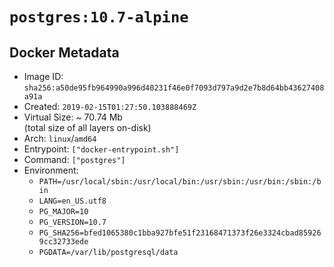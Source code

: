 # `postgres:10.7-alpine`

## Docker Metadata

- Image ID: `sha256:a50de95fb964990a996d40231f46e0f7093d797a9d2e7b8d64bb43627408a91a`
- Created: `2019-02-15T01:27:50.103888469Z`
- Virtual Size: ~ 70.74 Mb  
  (total size of all layers on-disk)
- Arch: `linux`/`amd64`
- Entrypoint: `["docker-entrypoint.sh"]`
- Command: `["postgres"]`
- Environment:
  - `PATH=/usr/local/sbin:/usr/local/bin:/usr/sbin:/usr/bin:/sbin:/bin`
  - `LANG=en_US.utf8`
  - `PG_MAJOR=10`
  - `PG_VERSION=10.7`
  - `PG_SHA256=bfed1065380c1bba927bfe51f23168471373f26e3324cbad859269cc32733ede`
  - `PGDATA=/var/lib/postgresql/data`
